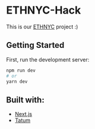 # ETHNYC-Hack

This is our [ETHNYC](https://nyc.ethglobal.co/) project :)

## Getting Started

First, run the development server:

```bash
npm run dev
# or
yarn dev
```

## Built with:

- [Next.js](https://nextjs.org/)
- [Tatum](https://tatum.io/)
